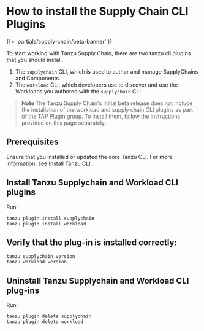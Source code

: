 # How to install the Supply Chain CLI Plugins

{{> 'partials/supply-chain/beta-banner' }} 

To start working with Tanzu Supply Chain, there are two tanzu cli plugins that you should install.

1. The `supplychain` CLI, which is used to author and manage SupplyChains and Components.
2. The `workload` CLI, which developers use to discover and use the Workloads you authored with the `supplychain` CLI

>**Note**
>The Tanzu Supply Chain's initial beta release does not include the installation of the workload and supply chain CLI plugins as part of the TAP Plugin group. To install them, follow the instructions provided on this page separately.

## Prerequisites
Ensure that you installed or updated the core Tanzu CLI. For more information, see [Install Tanzu CLI](../../../install-tanzu-cli.hbs.md#install-cli).

## Install Tanzu Supplychain and Workload CLI plugins

Run:

```console
tanzu plugin install supplychain
tanzu plugin install workload
```

## Verify that the plug-in is installed correctly:

```console
tanzu supplychain version
tanzu workload version
```

## Uninstall Tanzu Supplychain and Workload CLI plug-ins

Run:
```console
tanzu plugin delete supplychain
tanzu plugin delete workload
```
